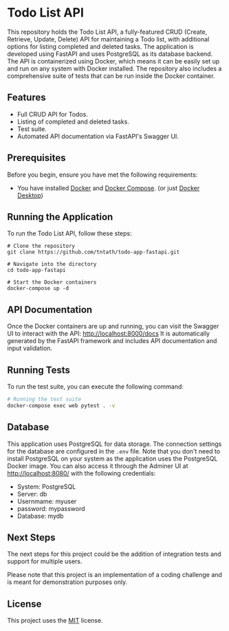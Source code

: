 # Todo List API

This repository holds the Todo List API, a fully-featured CRUD (Create, Retrieve, Update, Delete) API for maintaining a Todo list, with additional options for listing completed and deleted tasks.
The application is developed using FastAPI and uses PostgreSQL as its database backend. The API is containerized using Docker, which means it can be easily set up and run on any system with Docker installed. The repository also includes a comprehensive suite of tests that can be run inside the Docker container.

## Features
- Full CRUD API for Todos.
- Listing of completed and deleted tasks.
- Test suite.
- Automated API documentation via FastAPI's Swagger UI.

## Prerequisites

Before you begin, ensure you have met the following requirements:

- You have installed [Docker](https://www.docker.com/) and [Docker Compose](https://docs.docker.com/compose/). (or just [Docker Desktop](https://www.docker.com/products/docker-desktop/))

## Running the Application

To run the Todo List API, follow these steps:


```
# Clone the repository
git clone https://github.com/tntath/todo-app-fastapi.git

# Navigate into the directory
cd todo-app-fastapi

# Start the Docker containers
docker-compose up -d
```
## API Documentation

Once the Docker containers are up and running, you can visit the Swagger UI to interact with the API: [http://localhost:8000/docs](http://localhost:8000/docs)
It is automatically generated by the FastAPI framework and includes API documentation and input validation.

## Running Tests

To run the test suite, you can execute the following command:

```bash
# Running the test suite
docker-compose exec web pytest . -v
```

## Database

This application uses PostgreSQL for data storage. The connection settings for the database are configured in the `.env` file. Note that you don't need to install PostgreSQL on your system as the application uses the PostgreSQL Docker image. You can also access it through the Adminer UI at [http://localhost:8080/](http://localhost:8080/) with the following credentials:
- System: PostgreSQL
- Server: db
- Usernmame: myuser
- password: mypassword
- Database: mydb

## Next Steps

The next steps for this project could be the addition of integration tests and support for multiple users.

Please note that this project is an implementation of a coding challenge and is meant for demonstration purposes only.

## License

This project uses the [MIT](https://choosealicense.com/licenses/mit/) license.
